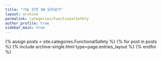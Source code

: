 ```yaml
---
title: "기능 안전 SW 모아보기"
layout: archive
permalink: categories/FunctionalSafety
author_profile: true
sidebar_main: true
---
```


{% assign posts = site.categories.FunctionalSafety %}
{% for post in posts %} {% include archive-single.html type=page.entries_layout %} {% endfor %}

<!-- testct1 라는 카테고리를 가진 포스트들만 모아서 한번에 보여줄 수 있는 이지를 만든다. 📂pages 폴더> 📂categories 라는 폴더> 이 안에 런 카테고리들만 가진 포스트들을 나열하여 보여 줄 수 있는 마크다운 파일을 만들어 정리. permalink의 주소로 접근가능함-->

<!-- !!! site.categories.카테고리명 // 포스트에 등록한 카테고리와 동일해야함 // 카테고리 파일명과 카테고리를 동일하게 작성하여 관리하도록함-->